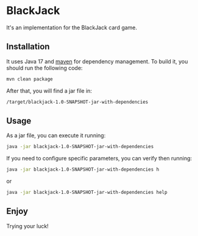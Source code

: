 # BlackJack

It's an implementation for the BlackJack card game.

## Installation

It uses Java 17 and [maven](https://maven.apache.org/) for dependency management. To build it, you should run the following code:

```bash
mvn clean package
```
After that, you will find a jar file in:

```bash
/target/blackjack-1.0-SNAPSHOT-jar-with-dependencies
```
## Usage

As a jar file, you can execute it running:
```bash
java -jar blackjack-1.0-SNAPSHOT-jar-with-dependencies
```
If you need to configure specific parameters, you can verify then running:
```bash
java -jar blackjack-1.0-SNAPSHOT-jar-with-dependencies h
```
or
```bash
java -jar blackjack-1.0-SNAPSHOT-jar-with-dependencies help
```
## Enjoy
Trying your luck!

